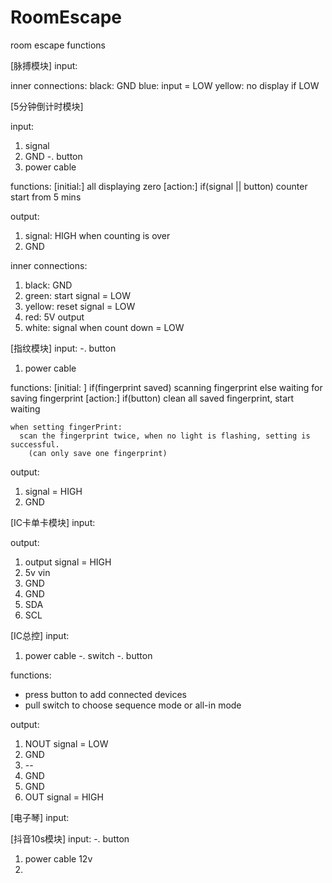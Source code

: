 # RoomEscape
room escape functions

[脉搏模块]
input:

inner connections:
  black: GND
  blue: input = LOW
  yellow: no display if LOW


[5分钟倒计时模块]

input:
  1. signal
  2. GND
  -. button
  3. power cable

functions:
    [initial:]
      all displaying zero
    [action:]
      if(signal || button)
        counter start from 5 mins

output:
  1. signal: HIGH when counting is over
  2. GND

inner connections:
  1. black: GND
  2. green: start signal = LOW
  3. yellow: reset signal = LOW
  4. red: 5V output
  5. white: signal when count down = LOW

[指纹模块]
input:
  -. button
  1. power cable

functions:
  [initial: ]
    if(fingerprint saved) scanning fingerprint
    else waiting for saving fingerprint
  [action:]
    if(button)
      clean all saved fingerprint, start waiting

    when setting fingerPrint:
      scan the fingerprint twice, when no light is flashing, setting is successful.
        (can only save one fingerprint)

output:
  1. signal = HIGH
  2. GND

[IC卡单卡模块]
input:

output:
  1. output signal = HIGH
  2. 5v vin
  3. GND
  4. GND
  5. SDA
  6. SCL

[IC总控]
input:
  1. power cable
  -. switch
  -. button

functions:
  - press button to add connected devices
  - pull switch to choose sequence mode or all-in mode

output:
  1. NOUT signal = LOW
  2. GND
  3. --
  4. GND
  5. GND
  6. OUT signal = HIGH

[电子琴]
input:

[抖音10s模块]
input:
  -. button
  1. power cable 12v
  2.
